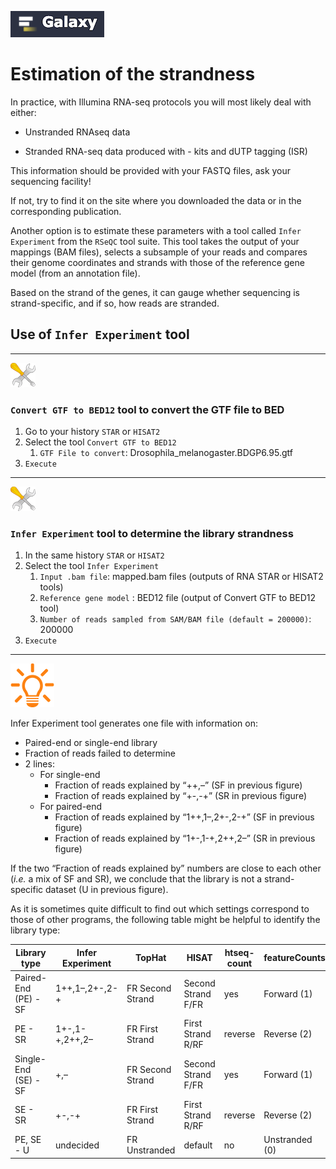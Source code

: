 ![](images/galaxylogo.png)
# Estimation of the strandness

In practice, with Illumina RNA-seq protocols you will most likely deal with either:

  - Unstranded RNAseq data
  
  - Stranded RNA-seq data produced with - kits and dUTP tagging (ISR)

This information should be provided with your FASTQ files, ask your sequencing facility!

If not, try to find it on the site where you downloaded the data or
in the corresponding publication.

Another option is to estimate these parameters with a tool called `Infer Experiment` from
the `RSeQC` tool suite. This tool takes the output of your mappings (BAM files), selects
a subsample of your reads and compares their genome coordinates and strands with those of
the reference gene model (from an annotation file).

Based on the strand of the genes, it can gauge whether sequencing is strand-specific,
and if so, how reads are stranded.

## Use of `Infer Experiment` tool

----
![](images/tool_small.png)

### `Convert GTF to BED12` tool to convert the GTF file to BED

1. Go to your history `STAR` or `HISAT2`
2. Select the tool `Convert GTF to BED12`
    1. `GTF File to convert`: Drosophila_melanogaster.BDGP6.95.gtf
3. `Execute`

----
![](images/tool_small.png)

### `Infer Experiment` tool to determine the library strandness

1. In the same history `STAR` or `HISAT2`
2. Select the tool `Infer Experiment`
    1. `Input .bam file`: mapped.bam files (outputs of RNA STAR or HISAT2 tools)
    2. `Reference gene model` : BED12 file (output of Convert GTF to BED12 tool)
    3. `Number of reads sampled from SAM/BAM file (default = 200000)`: 200000
3. `Execute`


----
![](images/lamp.png)

Infer Experiment tool generates one file with information on:

- Paired-end or single-end library
- Fraction of reads failed to determine
- 2 lines:
    - For single-end
        - Fraction of reads explained by “++,–” (SF in previous figure)
        - Fraction of reads explained by “+-,-+” (SR in previous figure)
    - For paired-end
        - Fraction of reads explained by “1++,1–,2+-,2-+” (SF in previous figure)
        - Fraction of reads explained by “1+-,1-+,2++,2–” (SR in previous figure)
    
If the two “Fraction of reads explained by” numbers are close to each other (*i.e.* a mix of SF and SR),
we conclude that the library is not a strand-specific dataset (U in previous figure).

As it is sometimes quite difficult to find out which settings correspond to those of
other programs, the following table might be helpful to identify the library type:

|Library type              |Infer Experiment | TopHat           | HISAT            | htseq-count |featureCounts |
|--------------------------|-----------------|------------------|------------------|-------------|--------------|
|Paired-End (PE) - SF      |1++,1–,2+-,2-+   |FR Second Strand  |Second Strand F/FR|yes          |Forward (1)   |
|PE - SR                   |1+-,1-+,2++,2–   |FR First Strand   |First Strand R/RF |reverse      |Reverse (2)   |
|Single-End (SE) - SF      |+,–              |FR Second Strand  |Second Strand F/FR|yes          |Forward (1)   |
|SE - SR                   |+-,-+            |FR First Strand   |First Strand R/RF |reverse      |Reverse (2)   |
|PE, SE - U                |undecided        |FR Unstranded     |default           |no           |Unstranded (0)|
